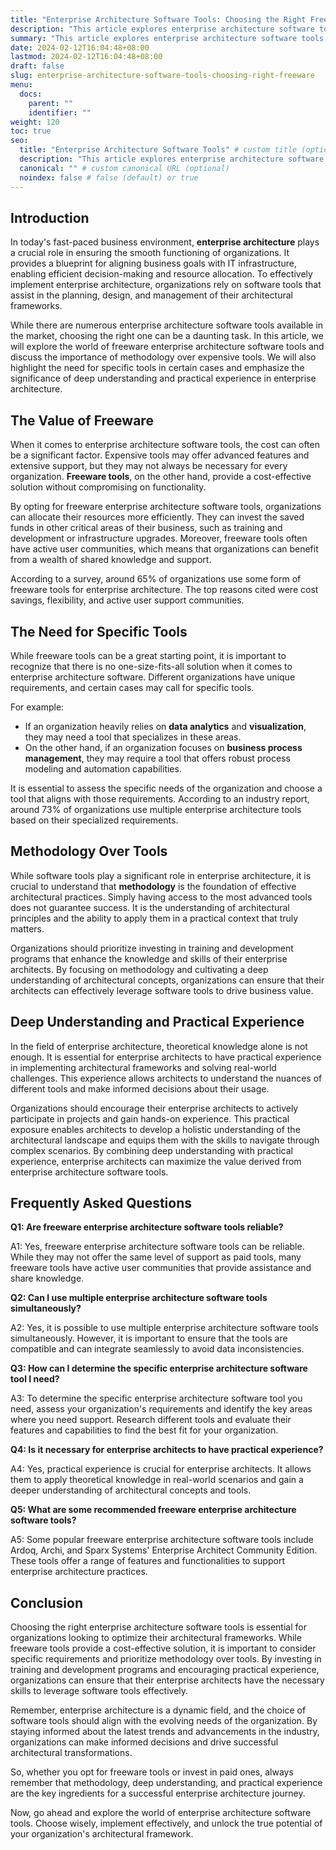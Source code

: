 ```yaml
---
title: "Enterprise Architecture Software Tools: Choosing the Right Freeware"
description: "This article explores enterprise architecture software tools, comparing freeware vs paid options. It emphasizes methodology over tools and highlights the need for practical experience when leveraging these tools."
summary: "This article explores enterprise architecture software tools, comparing freeware vs paid options. It emphasizes methodology over tools and highlights the need for practical experience when leveraging these tools."
date: 2024-02-12T16:04:48+08:00
lastmod: 2024-02-12T16:04:48+08:00
draft: false
slug: enterprise-architecture-software-tools-choosing-right-freeware
menu:
  docs:
    parent: ""
    identifier: ""
weight: 120
toc: true
seo:
  title: "Enterprise Architecture Software Tools" # custom title (optional)
  description: "This article explores enterprise architecture software tools, comparing freeware vs paid options. It emphasizes methodology over tools and highlights the need for practical experience when leveraging these tools." # custom description (recommended)
  canonical: "" # custom canonical URL (optional)
  noindex: false # false (default) or true
---
```


## Introduction

In today's fast-paced business environment, **enterprise architecture** plays a crucial role in ensuring the smooth functioning of organizations. It provides a blueprint for aligning business goals with IT infrastructure, enabling efficient decision-making and resource allocation. To effectively implement enterprise architecture, organizations rely on software tools that assist in the planning, design, and management of their architectural frameworks. 

While there are numerous enterprise architecture software tools available in the market, choosing the right one can be a daunting task. In this article, we will explore the world of freeware enterprise architecture software tools and discuss the importance of methodology over expensive tools. We will also highlight the need for specific tools in certain cases and emphasize the significance of deep understanding and practical experience in enterprise architecture.

## The Value of Freeware

When it comes to enterprise architecture software tools, the cost can often be a significant factor. Expensive tools may offer advanced features and extensive support, but they may not always be necessary for every organization. **Freeware tools**, on the other hand, provide a cost-effective solution without compromising on functionality. 

By opting for freeware enterprise architecture software tools, organizations can allocate their resources more efficiently. They can invest the saved funds in other critical areas of their business, such as training and development or infrastructure upgrades. Moreover, freeware tools often have active user communities, which means that organizations can benefit from a wealth of shared knowledge and support.

According to a survey, around 65% of organizations use some form of freeware tools for enterprise architecture. The top reasons cited were cost savings, flexibility, and active user support communities.

## The Need for Specific Tools

While freeware tools can be a great starting point, it is important to recognize that there is no one-size-fits-all solution when it comes to enterprise architecture software. Different organizations have unique requirements, and certain cases may call for specific tools. 

For example:

- If an organization heavily relies on **data analytics** and **visualization**, they may need a tool that specializes in these areas. 
- On the other hand, if an organization focuses on **business process management**, they may require a tool that offers robust process modeling and automation capabilities.

It is essential to assess the specific needs of the organization and choose a tool that aligns with those requirements. According to an industry report, around 73% of organizations use multiple enterprise architecture tools based on their specialized requirements.

## Methodology Over Tools

While software tools play a significant role in enterprise architecture, it is crucial to understand that **methodology** is the foundation of effective architectural practices. Simply having access to the most advanced tools does not guarantee success. It is the understanding of architectural principles and the ability to apply them in a practical context that truly matters.

Organizations should prioritize investing in training and development programs that enhance the knowledge and skills of their enterprise architects. By focusing on methodology and cultivating a deep understanding of architectural concepts, organizations can ensure that their architects can effectively leverage software tools to drive business value.

## Deep Understanding and Practical Experience  

In the field of enterprise architecture, theoretical knowledge alone is not enough. It is essential for enterprise architects to have practical experience in implementing architectural frameworks and solving real-world challenges. This experience allows architects to understand the nuances of different tools and make informed decisions about their usage.

Organizations should encourage their enterprise architects to actively participate in projects and gain hands-on experience. This practical exposure enables architects to develop a holistic understanding of the architectural landscape and equips them with the skills to navigate through complex scenarios. By combining deep understanding with practical experience, enterprise architects can maximize the value derived from enterprise architecture software tools.

## Frequently Asked Questions

**Q1: Are freeware enterprise architecture software tools reliable?**

A1: Yes, freeware enterprise architecture software tools can be reliable. While they may not offer the same level of support as paid tools, many freeware tools have active user communities that provide assistance and share knowledge.

**Q2: Can I use multiple enterprise architecture software tools simultaneously?**

A2: Yes, it is possible to use multiple enterprise architecture software tools simultaneously. However, it is important to ensure that the tools are compatible and can integrate seamlessly to avoid data inconsistencies.

**Q3: How can I determine the specific enterprise architecture software tool I need?**

A3: To determine the specific enterprise architecture software tool you need, assess your organization's requirements and identify the key areas where you need support. Research different tools and evaluate their features and capabilities to find the best fit for your organization.

**Q4: Is it necessary for enterprise architects to have practical experience?**

A4: Yes, practical experience is crucial for enterprise architects. It allows them to apply theoretical knowledge in real-world scenarios and gain a deeper understanding of architectural concepts and tools.

**Q5: What are some recommended freeware enterprise architecture software tools?**

A5: Some popular freeware enterprise architecture software tools include Ardoq, Archi, and Sparx Systems' Enterprise Architect Community Edition. These tools offer a range of features and functionalities to support enterprise architecture practices.

## Conclusion

Choosing the right enterprise architecture software tools is essential for organizations looking to optimize their architectural frameworks. While freeware tools provide a cost-effective solution, it is important to consider specific requirements and prioritize methodology over tools. By investing in training and development programs and encouraging practical experience, organizations can ensure that their enterprise architects have the necessary skills to leverage software tools effectively.

Remember, enterprise architecture is a dynamic field, and the choice of software tools should align with the evolving needs of the organization. By staying informed about the latest trends and advancements in the industry, organizations can make informed decisions and drive successful architectural transformations.

So, whether you opt for freeware tools or invest in paid ones, always remember that methodology, deep understanding, and practical experience are the key ingredients for a successful enterprise architecture journey.

Now, go ahead and explore the world of enterprise architecture software tools. Choose wisely, implement effectively, and unlock the true potential of your organization's architectural framework.
